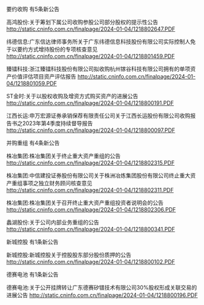 要约收购 有5条新公告 

高鸿股份:关于筹划下属公司收购参股公司部分股权的提示性公告 http://static.cninfo.com.cn/finalpage/2024-01-04/1218802647.PDF 

纬德信息:广东信达律师事务所关于广东纬德信息科技股份有限公司实际控制人免于以要约方式增持股份的专项核查意见 http://static.cninfo.com.cn/finalpage/2024-01-04/1218801459.PDF 

臻镭科技:浙江臻镭科技股份有限公司拟收购杭州镓谷科技有限公司拥有的单项资产价值评估项目资产评估报告 http://static.cninfo.com.cn/finalpage/2024-01-04/1218801059.PDF 

ST金时:关于以股权收购及增资方式购买资产的进展公告 http://static.cninfo.com.cn/finalpage/2024-01-04/1218800191.PDF 

江西长运:申万宏源证券承销保荐有限责任公司关于江西长运股份有限公司收购报告书之2023年第4季度持续督导报告 http://static.cninfo.com.cn/finalpage/2024-01-04/1218800097.PDF 

并购重组 有4条新公告 

株冶集团:株冶集团关于终止重大资产重组的公告 http://static.cninfo.com.cn/finalpage/2024-01-04/1218802315.PDF 

株冶集团:中信建投证券股份有限公司关于株洲冶炼集团股份有限公司终止重大资产重组事项之独立财务顾问核查意见 http://static.cninfo.com.cn/finalpage/2024-01-04/1218802311.PDF 

株冶集团:株冶集团关于召开终止重大资产重组投资者说明会的公告 http://static.cninfo.com.cn/finalpage/2024-01-04/1218802306.PDF 

蠡湖股份:关于公司内部业务重组的公告 http://static.cninfo.com.cn/finalpage/2024-01-04/1218800341.PDF 

新城控股 有1条新公告 

新城控股:新城控股关于控股股东部分股份质押的公告 http://static.cninfo.com.cn/finalpage/2024-01-04/1218800102.PDF 

德赛电池 有1条新公告 

德赛电池:关于公开挂牌转让广东德赛矽镨技术有限公司30%股权形成关联交易的进展公告 http://static.cninfo.com.cn/finalpage/2024-01-04/1218800196.PDF 

